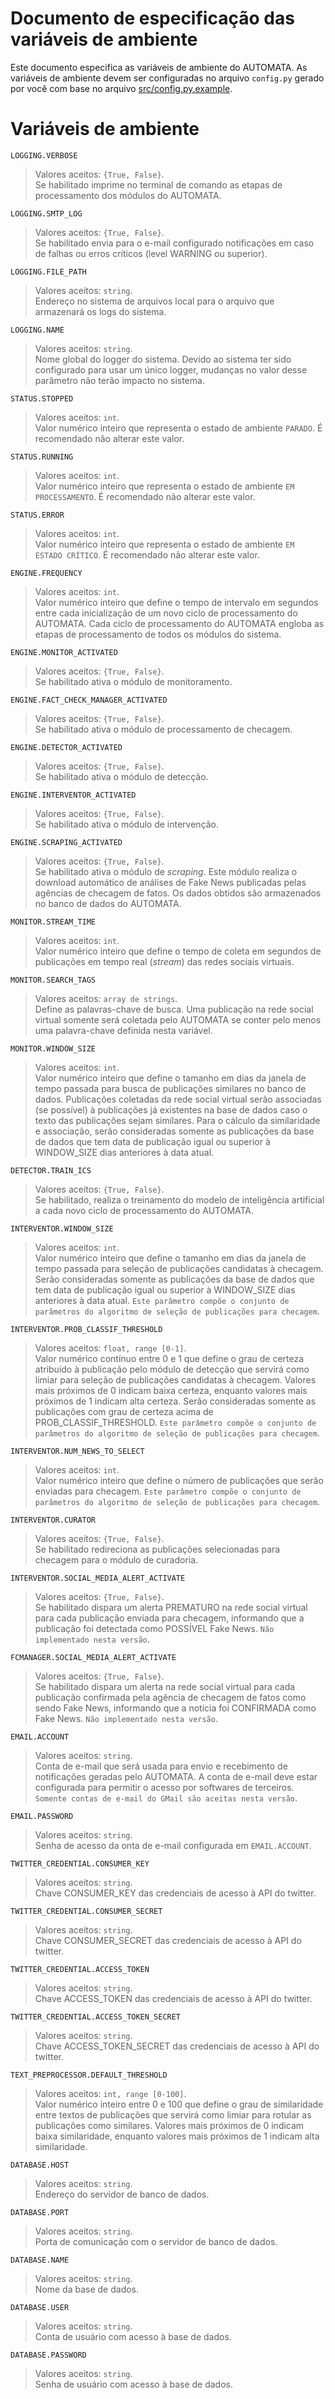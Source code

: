 # Documento de especificação das variáveis de ambiente

Este documento especifica as variáveis de ambiente do AUTOMATA. As variáveis de ambiente devem ser configuradas no arquivo `config.py` gerado por você com base no arquivo [src/config.py.example](/src/config.py.example).

# Variáveis de ambiente

`LOGGING.VERBOSE`
> Valores aceitos: `{True, False}`. 
<br>Se habilitado imprime no terminal de comando as etapas de processamento dos módulos do AUTOMATA.

`LOGGING.SMTP_LOG`
> Valores aceitos: `{True, False}`. 
<br>Se habilitado envia para o e-mail configurado notificações em caso de falhas ou erros críticos (level WARNING ou superior).

`LOGGING.FILE_PATH`
> Valores aceitos: `string`. 
<br>Endereço no sistema de arquivos local para o arquivo que armazenará os logs do sistema.

`LOGGING.NAME`
> Valores aceitos: `string`. 
<br>Nome global do logger do sistema. Devido ao sistema ter sido configurado para usar um único logger, mudanças no valor desse parâmetro não terão impacto no sistema.

`STATUS.STOPPED`
> Valores aceitos: `int`. 
<br>Valor numérico inteiro que representa o estado de ambiente `PARADO`. É recomendado não alterar este valor.

`STATUS.RUNNING`
> Valores aceitos: `int`. 
<br>Valor numérico inteiro que representa o estado de ambiente `EM PROCESSAMENTO`. É recomendado não alterar este valor.

`STATUS.ERROR`
> Valores aceitos: `int`. 
<br>Valor numérico inteiro que representa o estado de ambiente `EM ESTADO CRÍTICO`. É recomendado não alterar este valor.

`ENGINE.FREQUENCY`
> Valores aceitos: `int`. 
<br>Valor numérico inteiro que define o tempo de intervalo em segundos entre cada inicialização de um novo ciclo de processamento do AUTOMATA. Cada ciclo de processamento do AUTOMATA engloba as etapas de processamento de todos os módulos do sistema.

`ENGINE.MONITOR_ACTIVATED`
> Valores aceitos: `{True, False}`. 
<br>Se habilitado ativa o módulo de monitoramento.

`ENGINE.FACT_CHECK_MANAGER_ACTIVATED`
> Valores aceitos: `{True, False}`. 
<br>Se habilitado ativa o módulo de processamento de checagem.

`ENGINE.DETECTOR_ACTIVATED`
> Valores aceitos: `{True, False}`. 
<br>Se habilitado ativa o módulo de detecção.

`ENGINE.INTERVENTOR_ACTIVATED`
> Valores aceitos: `{True, False}`. 
<br>Se habilitado ativa o módulo de intervenção.

`ENGINE.SCRAPING_ACTIVATED`
> Valores aceitos: `{True, False}`. 
<br>Se habilitado ativa o módulo de _scraping_. Este módulo realiza o download automático de análises de Fake News publicadas pelas agências de checagem de fatos. Os dados obtidos são armazenados no banco de dados do AUTOMATA.

`MONITOR.STREAM_TIME`
> Valores aceitos: `int`. 
<br>Valor numérico inteiro que define o tempo de coleta em segundos de publicações em tempo real (_stream_) das redes sociais virtuais.

`MONITOR.SEARCH_TAGS`
> Valores aceitos: `array de strings`. 
<br>Define as palavras-chave de busca. Uma publicação na rede social virtual somente será coletada pelo AUTOMATA se conter pelo menos uma palavra-chave definida nesta variável.

`MONITOR.WINDOW_SIZE`
> Valores aceitos: `int`. 
<br>Valor numérico inteiro que define o tamanho em dias da janela de tempo passada para busca de publicações similares no banco de dados. Publicações coletadas da rede social virtual serão associadas (se possível) à publicações já existentes na base de dados caso o texto das publicações sejam similares. Para o cálculo da similaridade e associação, serão consideradas somente as publicações da base de dados que tem data de publicação igual ou superior à WINDOW_SIZE dias anteriores à data atual.

`DETECTOR.TRAIN_ICS`
> Valores aceitos: `{True, False}`. 
<br>Se habilitado, realiza o treinamento do modelo de inteligência artificial a cada novo ciclo de processamento do AUTOMATA. 

`INTERVENTOR.WINDOW_SIZE`
> Valores aceitos: `int`. 
<br>Valor numérico inteiro que define o tamanho em dias da janela de tempo passada para seleção de publicações candidatas à checagem. Serão consideradas somente as publicações da base de dados que tem data de publicação igual ou superior à WINDOW_SIZE dias anteriores à data atual. `Este parâmetro compõe o conjunto de parâmetros do algoritmo de seleção de publicações para checagem`.

`INTERVENTOR.PROB_CLASSIF_THRESHOLD`
> Valores aceitos: `float, range [0-1]`.
<br>Valor numérico contínuo entre 0 e 1 que define o grau de certeza atribuído à publicação pelo módulo de detecção que servirá como limiar para seleção de publicações candidatas à checagem. Valores mais próximos de 0 indicam baixa certeza, enquanto valores mais próximos de 1 indicam alta certeza. Serão consideradas somente as publicações com grau de certeza acima de PROB_CLASSIF_THRESHOLD. `Este parâmetro compõe o conjunto de parâmetros do algoritmo de seleção de publicações para checagem`.

`INTERVENTOR.NUM_NEWS_TO_SELECT`
> Valores aceitos: `int`. 
<br>Valor numérico inteiro que define o número de publicações que serão enviadas para checagem. `Este parâmetro compõe o conjunto de parâmetros do algoritmo de seleção de publicações para checagem`.

`INTERVENTOR.CURATOR`
> Valores aceitos: `{True, False}`. 
<br>Se habilitado redireciona as publicações selecionadas para checagem para o módulo de curadoria.

`INTERVENTOR.SOCIAL_MEDIA_ALERT_ACTIVATE`
> Valores aceitos: `{True, False}`. 
<br>Se habilitado dispara um alerta PREMATURO na rede social virtual para cada publicação enviada para checagem, informando que a publicação foi detectada como POSSÍVEL Fake News. `Não implementado nesta versão`.

`FCMANAGER.SOCIAL_MEDIA_ALERT_ACTIVATE`
> Valores aceitos: `{True, False}`. 
<br>Se habilitado dispara um alerta na rede social virtual para cada publicação confirmada pela agẽncia de checagem de fatos como sendo Fake News, informando que a notícia foi CONFIRMADA como Fake News. `Não implementado nesta versão`.

`EMAIL.ACCOUNT`
> Valores aceitos: `string`. 
<br>Conta de e-mail que será usada para envio e recebimento de notificações geradas pelo AUTOMATA. A conta de e-mail deve estar configurada para permitir o acesso por softwares de terceiros. `Somente contas de e-mail do GMail são aceitas nesta versão`.

`EMAIL.PASSWORD`
> Valores aceitos: `string`. 
<br>Senha de acesso da onta de e-mail configurada em `EMAIL.ACCOUNT`.

`TWITTER_CREDENTIAL.CONSUMER_KEY`
> Valores aceitos: `string`. 
<br>Chave CONSUMER_KEY das credenciais de acesso à API do twitter.

`TWITTER_CREDENTIAL.CONSUMER_SECRET`
> Valores aceitos: `string`. 
<br>Chave CONSUMER_SECRET das credenciais de acesso à API do twitter.

`TWITTER_CREDENTIAL.ACCESS_TOKEN`
> Valores aceitos: `string`. 
<br>Chave ACCESS_TOKEN das credenciais de acesso à API do twitter.

`TWITTER_CREDENTIAL.ACCESS_TOKEN_SECRET`
> Valores aceitos: `string`. 
<br>Chave ACCESS_TOKEN_SECRET das credenciais de acesso à API do twitter.

`TEXT_PREPROCESSOR.DEFAULT_THRESHOLD`
> Valores aceitos: `int, range [0-100]`.
<br>Valor numérico inteiro entre 0 e 100 que define o grau de similaridade entre textos de publicações que servirá como limiar para rotular as publicações como similares. Valores mais próximos de 0 indicam baixa similaridade, enquanto valores mais próximos de 1 indicam alta similaridade.

`DATABASE.HOST`
> Valores aceitos: `string`. 
<br>Endereço do servidor de banco de dados.

`DATABASE.PORT`
> Valores aceitos: `string`. 
<br>Porta de comunicação com o servidor de banco de dados.

`DATABASE.NAME`
> Valores aceitos: `string`. 
<br>Nome da base de dados.

`DATABASE.USER`
> Valores aceitos: `string`. 
<br>Conta de usuário com acesso à base de dados.

`DATABASE.PASSWORD`
> Valores aceitos: `string`. 
<br>Senha de usuário com acesso à base de dados.
